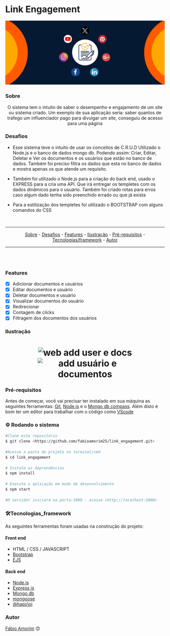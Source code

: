 # Link Engagement

<div align= "center">
  <img title="logo" src ="./github/logo.png"/>
</div>

### Sobre

<p align="center"> O sistema tem o intuito de saber o desempenho e engajamento de um site ou sistema criado. Um exemplo de sua aplicação seria: saber quantos de tráfego um influenciador pago para divulgar um site, conseguiu de acesso para uma página</p>

### Desafios

<div>

- Esse sistema teve o intuito de usar os conceitos de C.R.U.D Utilizado o Node.js e o banco de dados mongo db. Podendo assim: Criar, Editar, Deletar e Ver os documentos e os usuários que estão no banco de dados. Também foi preciso filtra os dados que esta no banco de dados e mostra apenas os que atende um requisito.

- Também foi utilizado o Node.js para a criação do back end, usado o EXPRESS para a cria uma API. Que irá entregar os templetes com os dados dinâmicos para o usuário. Também foi criado rotas para erros caso algum dado tenha sido preenchido errado ou que já exista

- Para a estilização dos templetes foi utilizado o BOOTSTRAP com alguns comandos do CSS

</div>

<br>

<hr>
  <p align="center">
    <a href ="#sobre">Sobre</a> -
    <a href ="#desafios">Desafios</a> -
    <a href ="#features">Features</a> -
    <a href ="#ilustração">Ilustração</a> -
    <a href ="#pré-requisitos">Pré-requisitos</a> -
    <a href ="#🛠️tecnologias_framework">Tecnologias/framework</a> -
    <a href ="#autor">Autor</a>
  </p>
<hr>

<br>

<br>

### Features

- [x] Adicionar documentos e usuários
- [x] Editar documentos e usuário
- [x] Deletar documentos e usuário
- [x] Visualizar documentos do usuário
- [x] Redirecionar
- [x] Contagem de clicks
- [x] Filtragem dos documentos dos usuários

### Ilustração

<h1 align= "center">
  <img title="web add user e docs" src ="./github/add_user_e_doc.gif"/>
  <img style="max-width:300px;" title="add usuário e documentos" src ="./github/crud.gif"/>
</h1>

### Pré-requisitos

Antes de começar, você vai precisar ter instalado em sua máquina as seguintes ferramentas:
[Git](https://git-scm.com), [Node.js](https://nodejs.org/en/) e o [Mongo db compass](https://www.mongodb.com/try/download/compass).
Além disto é bom ter um editor para trabalhar com o código como [VScode](https://code.visualstudio.com/)

### ⚙️ Rodando o sistema

```bash
#Clone este repositório
$ git clone <https://github.com/fabioamorim25/link_engagement.git>

#Acesse a pasta do projeto no terminal/cmd
$ cd link_engagement

# Instale as deprendências
$ npm install

# Execute a aplicação em modo de desenvolvimento
$ npm start

#O servidor iniciará na porta:3000 - acesse <http://localhost:3000>
```

### 🛠️Tecnologias_framework

As seguintes ferramentas foram usadas na construção do projeto:

#### Front end

- HTML / CSS / JAVASCRIPT
- [Bootstrap](https://getbootstrap.com/docs/5.1/getting-started/introduction/)
- [EJS](https://ejs.co/#install)

#### Back end

- [Node.js](https://nodejs.org/en/)
- [Express js](https://expressjs.com/pt-br/)
- [Mongo db](https://www.mongodb.com/pt-br/what-is-mongodb)
- [mongoose](https://mongoosejs.com/)
- [@hapi/joi](https://hapi.dev/tutorials/validation/?lang=en_US)

### Autor

[Fábio Amorim](https://linkedin.com/in/fabio-amorim-4545011a1) 😊
